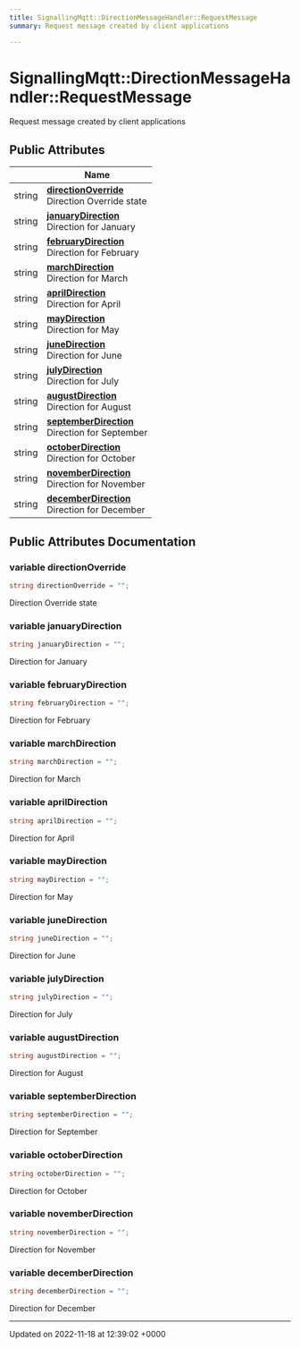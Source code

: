 ```yaml
---
title: SignallingMqtt::DirectionMessageHandler::RequestMessage
summary: Request message created by client applications 

---
```


# SignallingMqtt::DirectionMessageHandler::RequestMessage



Request message created by client applications 

## Public Attributes

|                | Name           |
| -------------- | -------------- |
| string | **[directionOverride](/SignallingSystem-doc/vb/Classes/classSignallingMqtt_1_1DirectionMessageHandler_1_1RequestMessage/#variable-directionoverride)** <br>Direction Override state  |
| string | **[januaryDirection](/SignallingSystem-doc/vb/Classes/classSignallingMqtt_1_1DirectionMessageHandler_1_1RequestMessage/#variable-januarydirection)** <br>Direction for January  |
| string | **[februaryDirection](/SignallingSystem-doc/vb/Classes/classSignallingMqtt_1_1DirectionMessageHandler_1_1RequestMessage/#variable-februarydirection)** <br>Direction for February  |
| string | **[marchDirection](/SignallingSystem-doc/vb/Classes/classSignallingMqtt_1_1DirectionMessageHandler_1_1RequestMessage/#variable-marchdirection)** <br>Direction for March  |
| string | **[aprilDirection](/SignallingSystem-doc/vb/Classes/classSignallingMqtt_1_1DirectionMessageHandler_1_1RequestMessage/#variable-aprildirection)** <br>Direction for April  |
| string | **[mayDirection](/SignallingSystem-doc/vb/Classes/classSignallingMqtt_1_1DirectionMessageHandler_1_1RequestMessage/#variable-maydirection)** <br>Direction for May  |
| string | **[juneDirection](/SignallingSystem-doc/vb/Classes/classSignallingMqtt_1_1DirectionMessageHandler_1_1RequestMessage/#variable-junedirection)** <br>Direction for June  |
| string | **[julyDirection](/SignallingSystem-doc/vb/Classes/classSignallingMqtt_1_1DirectionMessageHandler_1_1RequestMessage/#variable-julydirection)** <br>Direction for July  |
| string | **[augustDirection](/SignallingSystem-doc/vb/Classes/classSignallingMqtt_1_1DirectionMessageHandler_1_1RequestMessage/#variable-augustdirection)** <br>Direction for August  |
| string | **[septemberDirection](/SignallingSystem-doc/vb/Classes/classSignallingMqtt_1_1DirectionMessageHandler_1_1RequestMessage/#variable-septemberdirection)** <br>Direction for September  |
| string | **[octoberDirection](/SignallingSystem-doc/vb/Classes/classSignallingMqtt_1_1DirectionMessageHandler_1_1RequestMessage/#variable-octoberdirection)** <br>Direction for October  |
| string | **[novemberDirection](/SignallingSystem-doc/vb/Classes/classSignallingMqtt_1_1DirectionMessageHandler_1_1RequestMessage/#variable-novemberdirection)** <br>Direction for November  |
| string | **[decemberDirection](/SignallingSystem-doc/vb/Classes/classSignallingMqtt_1_1DirectionMessageHandler_1_1RequestMessage/#variable-decemberdirection)** <br>Direction for December  |

## Public Attributes Documentation

### variable directionOverride

```csharp
string directionOverride = "";
```

Direction Override state 

### variable januaryDirection

```csharp
string januaryDirection = "";
```

Direction for January 

### variable februaryDirection

```csharp
string februaryDirection = "";
```

Direction for February 

### variable marchDirection

```csharp
string marchDirection = "";
```

Direction for March 

### variable aprilDirection

```csharp
string aprilDirection = "";
```

Direction for April 

### variable mayDirection

```csharp
string mayDirection = "";
```

Direction for May 

### variable juneDirection

```csharp
string juneDirection = "";
```

Direction for June 

### variable julyDirection

```csharp
string julyDirection = "";
```

Direction for July 

### variable augustDirection

```csharp
string augustDirection = "";
```

Direction for August 

### variable septemberDirection

```csharp
string septemberDirection = "";
```

Direction for September 

### variable octoberDirection

```csharp
string octoberDirection = "";
```

Direction for October 

### variable novemberDirection

```csharp
string novemberDirection = "";
```

Direction for November 

### variable decemberDirection

```csharp
string decemberDirection = "";
```

Direction for December 

-------------------------------

Updated on 2022-11-18 at 12:39:02 +0000
